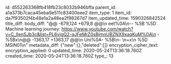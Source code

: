 id: d552263368fb418fb23c8032b946bffa
parent_id: a1a373b7caca45eba9e511c83400eee2
item_type: 1
item_id: da7f93502f4b48e1a2a48ea2f98267d7
item_updated_time: 1590326842524
title_diff: 
body_diff: "@@ -679,124 +679,8 @@\n eet%0A\n-- %5B %5D Machine learning journey: https://www.youtube.com/watch?v=C_lIenSJb3c&list=PL6vjgQ2-qJFeMrZ0sBjmnUBZNX9xaqKuM%0A\n - %5Bx\n@@ -1363,17 +1363,17 @@\n  Uni%0A- %5B\n- \n+x\n %5D MSIN01\n"
metadata_diff: {"new":{},"deleted":[]}
encryption_cipher_text: 
encryption_applied: 0
updated_time: 2020-05-24T13:36:18.760Z
created_time: 2020-05-24T13:36:18.760Z
type_: 13